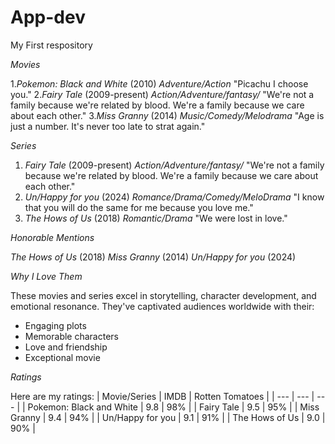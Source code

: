 # App-dev
My First respository

*Movies*

1._Pokemon: Black and White_ (2010)
_Adventure/Action_
"Picachu I choose you."
2._Fairy Tale_ (2009-present)
_Action/Adventure/fantasy/_
"We're not a family because we're related by blood. We're a family because we care about each other."
3._Miss Granny_ (2014)
_Music/Comedy/Melodrama_
"Age is just a number. It's never too late to strat again."

*Series*

1. _Fairy Tale_ (2009-present)
_Action/Adventure/fantasy/_
"We're not a family because we're related by blood. We're a family because we care about each other."
2. _Un/Happy for you_ (2024)
_Romance/Drama/Comedy/MeloDrama_
"I know that you will do the same for me because you love me."
3. _The Hows of Us_ (2018)
_Romantic/Drama_
"We were lost in love."

*Honorable Mentions*

_The Hows of Us_ (2018)
_Miss Granny_ (2014)
_Un/Happy for you_ (2024)



*Why I Love Them*

These movies and series excel in storytelling, character development, and emotional resonance. They've captivated audiences worldwide with their:
- Engaging plots
- Memorable characters
- Love and friendship 
- Exceptional movie

*Ratings*

Here are my ratings:
| Movie/Series | IMDB | Rotten Tomatoes |
| --- | --- | --- |
|  Pokemon: Black and White | 9.8 | 98% |
| Fairy Tale | 9.5 | 95% |
| Miss Granny | 9.4 | 94% |
| Un/Happy for you | 9.1 | 91% |
| The Hows of Us | 9.0 | 90% |

